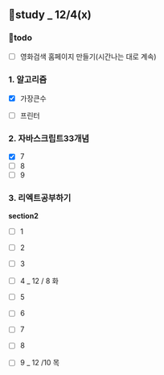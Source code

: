 ## 👥study _ 12/4(x)
###  **💪todo**

 - [ ] 영화검색 홈페이지 만들기(시간나는 대로 계속)

### 1. **알고리즘**
 - [x] 가장큰수
  - [ ] 프린터


### 2. **자바스크립트33개념**
 - [x] 7
- [ ] 8
- [ ] 9

### 3. **리엑트공부하기**
**section2**
- [ ] 1
- [ ] 2
- [ ] 3
- [ ] 4 _ 12 / 8 화
- [ ] 5
- [ ] 6
- [ ] 7
- [ ] 8
- [ ] 9 _ 12 /10 목



